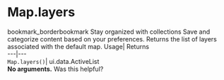  
#  Map.layers 
bookmark_borderbookmark Stay organized with collections  Save and categorize content based on your preferences.
Returns the list of layers associated with the default map. 
Usage| Returns  
---|---  
`Map.layers()`| ui.data.ActiveList  
**No arguments.**
Was this helpful?
